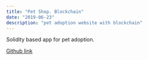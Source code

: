 ```yaml
---
title: "Pet Shop. Blockchain"
date: "2019-06-23"
description: "pet adoption website with blockchain"
---
```


Solidity based app for pet adoption.

[Github link](https://github.com/Svetanek/pet-shop)
